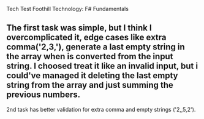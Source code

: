 Tech Test Foothill Technology: F# Fundamentals

The first task was simple, but I think I overcomplicated it, edge cases like extra comma('2,3,'), 
generate a last empty string in the array when is converted from the input string. I choosed 
treat it like an invalid input, but i could've managed it deleting the last empty string from 
the array and just summing the previous numbers.
--------------------------------------------------------------------------------------------
2nd task has better validation for extra comma and empty strings ('2,,5,2').